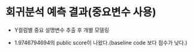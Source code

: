 # 회귀분석 예측 결과(중요변수 사용)

- Y컬럼별 중요 설명변수 추출 후 개별 모델링

- 1.9746794694의 public score이 나왔다.(baseline code 보다 점수가 낮다.)
